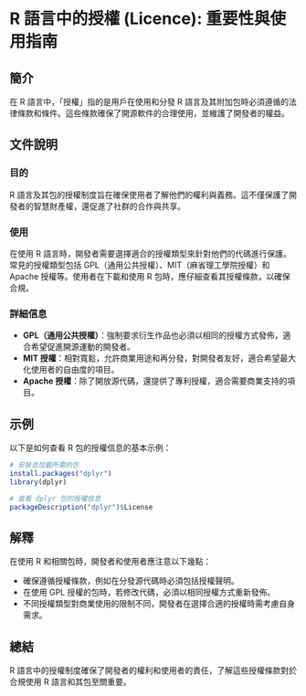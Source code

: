 <!--
Meta Description: # R 語言中的授權 (Licence): 重要性與使用指南 ## 簡介 在 R 語言中，「授權」指的是用戶在使用和分發 R 語言及其附加包時必須遵循的法律條款和條件。這些條款確保了開源軟件的合理使用，並維護了開發者的權益。 ## 文件說明 ### 目的 R 語言及其包的授權制度旨在確保使用者了解他...
Meta Keywords: dplyr, 在使用, gpl, 通用公共授權, mit
-->

# R 語言中的授權 (Licence): 重要性與使用指南

## 簡介
在 R 語言中，「授權」指的是用戶在使用和分發 R 語言及其附加包時必須遵循的法律條款和條件。這些條款確保了開源軟件的合理使用，並維護了開發者的權益。

## 文件說明
### 目的
R 語言及其包的授權制度旨在確保使用者了解他們的權利與義務。這不僅保護了開發者的智慧財產權，還促進了社群的合作與共享。

### 使用
在使用 R 語言時，開發者需要選擇適合的授權類型來針對他們的代碼進行保護。常見的授權類型包括 GPL（通用公共授權）、MIT（麻省理工學院授權）和 Apache 授權等。使用者在下載和使用 R 包時，應仔細查看其授權條款，以確保合規。

### 詳細信息
- **GPL（通用公共授權）**：強制要求衍生作品也必須以相同的授權方式發佈，適合希望促進開源運動的開發者。
- **MIT 授權**：相對寬鬆，允許商業用途和再分發，對開發者友好，適合希望最大化使用者的自由度的項目。
- **Apache 授權**：除了開放源代碼，還提供了專利授權，適合需要商業支持的項目。

## 示例
以下是如何查看 R 包的授權信息的基本示例：

```R
# 安裝並加載所需的包
install.packages("dplyr")
library(dplyr)

# 查看 dplyr 包的授權信息
packageDescription("dplyr")$License
```

## 解釋
在使用 R 和相關包時，開發者和使用者應注意以下幾點：
- 確保遵循授權條款，例如在分發源代碼時必須包括授權聲明。
- 在使用 GPL 授權的包時，若修改代碼，必須以相同授權方式重新發佈。
- 不同授權類型對商業使用的限制不同，開發者在選擇合適的授權時需考慮自身需求。

## 總結
R 語言中的授權制度確保了開發者的權利和使用者的責任，了解這些授權條款對於合規使用 R 語言和其包至關重要。